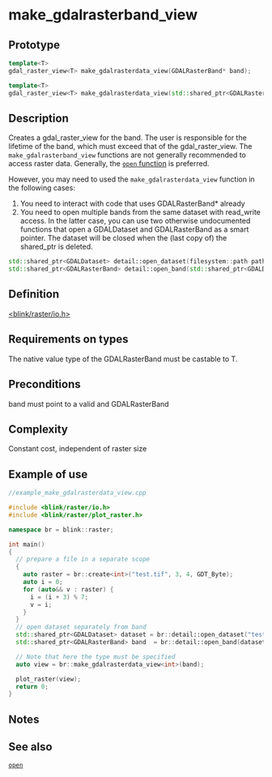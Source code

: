 # make_gdalrasterband_view
## Prototype
```cpp
template<T>
gdal_raster_view<T> make_gdalrasterdata_view(GDALRasterBand* band);

template<T>
gdal_raster_view<T> make_gdalrasterdata_view(std::shared_ptr<GDALRasterBand> band);
```

## Description
Creates a gdal_raster_view for the band. The user is responsible for the lifetime of the band, which must exceed that of the gdal_raster_view. The `make_gdalrasterband_view` functions are not generally recommended to access raster data. Generally, the [`open` function](./open.md) is preferred.

However, you may need to used the `make_gdalrasterdata_view` function in the following cases:
1. You need to interact with code that uses GDALRasterBand* already
2. You need to open multiple bands from the same dataset with read_write access. 
In the latter case, you can use two otherwise undocumented functions that open a GDALDataset and GDALRasterBand as a smart pointer. The dataset will be closed when the (last copy of) the shared_ptr is deleted.

```cpp
std::shared_ptr<GDALDataset> detail::open_dataset(filesystem::path path, access elem_access);
std::shared_ptr<GDALRasterBand> detail::open_band(std::shared_ptr<GDALDataset> dataset, int band_index);
```
## Definition
[<blink/raster/io.h>](./../../include/blink/raster/io.h)

## Requirements on types
The native value type of the GDALRasterBand must be castable to T. 

## Preconditions
band must point to a valid and GDALRasterBand

## Complexity
Constant cost, independent of raster size

## Example of use
```cpp
//example_make_gdalrasterdata_view.cpp

#include <blink/raster/io.h>
#include <blink/raster/plot_raster.h>

namespace br = blink::raster;

int main()
{
  // prepare a file in a separate scope 
  {
    auto raster = br::create<int>("test.tif", 3, 4, GDT_Byte);
    auto i = 0;
    for (auto&& v : raster) {
      i = (i + 3) % 7;
      v = i;
    }
  }
  // open dataset separately from band 
  std::shared_ptr<GDALDataset> dataset = br::detail::open_dataset("test.tif", br::read_only);
  std::shared_ptr<GDALRasterBand> band  = br::detail::open_band(dataset, 1);

  // Note that here the type must be specified
  auto view = br::make_gdalrasterdata_view<int>(band);

  plot_raster(view);
  return 0;
}
```

## Notes
## See also
[`open`](./open.md)

